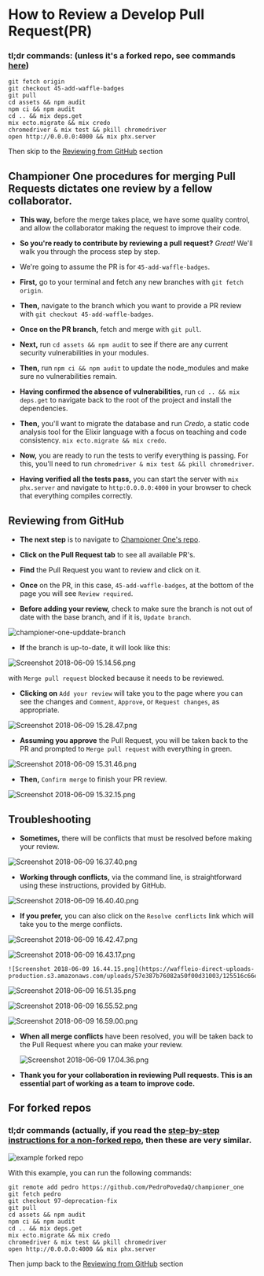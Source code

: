 # How to Review a Develop Pull Request(PR)
### tl;dr commands: (unless it's a forked repo, see commands [here](#for-forked-repos))
```
git fetch origin
git checkout 45-add-waffle-badges
git pull
cd assets && npm audit
npm ci && npm audit
cd .. && mix deps.get
mix ecto.migrate && mix credo
chromedriver & mix test && pkill chromedriver
open http://0.0.0.0:4000 && mix phx.server
```

Then skip to the [Reviewing from GitHub](#reviewing-from-github) section

## Championer One procedures for merging Pull Requests dictates one review by a fellow collaborator.
  * **This way,** before the merge takes place, we have some quality control, and allow the collaborator making the request to improve their code.  

  * **So you're ready to contribute by reviewing a pull request?** *Great!* We'll walk you through the process step by step.

  * We're going to assume the PR is for `45-add-waffle-badges`.

  * **First,** go to your terminal and fetch any new branches with `git fetch origin`.

  * **Then,** navigate to the branch which you want to provide a PR review with `git checkout 45-add-waffle-badges`.

  * **Once on the PR branch,** fetch and merge with `git pull`.

  * **Next,** run `cd assets && npm audit` to see if there are any current security vulnerabilities in your modules.
  
  * **Then,** run `npm ci && npm audit` to update the node_modules and make sure no vulnerabilities remain.

  * **Having confirmed the absence of vulnerabilities,** run `cd .. && mix deps.get` to navigate back to the root of the project and install the dependencies.

  * **Then,** you'll want to migrate the database and run _Credo_, a static code analysis tool for the Elixir language with a focus on teaching and code consistency. `mix ecto.migrate && mix credo`.

  * **Now,** you are ready to run the tests to verify everything is passing. For this, you'll need to run `chromedriver & mix test && pkill chromedriver`.

  * **Having verified all the tests pass,** you can start the server with `mix phx.server` and navigate to `http:0.0.0.0:4000` in your browser to check that everything compiles correctly.

## Reviewing from GitHub
  * **The next step** is to navigate to  [Championer One's repo](https://github.com/championer-org/championer_one).

  * **Click on the Pull Request tab** to see all available PR's.

  * **Find** the Pull Request you want to review and click on it.

  * **Once** on the PR, in this case, `45-add-waffle-badges`, at the bottom of the page you will see `Review required`.

  * **Before adding your review,** check to make sure the branch is not out of date with the base branch, and if it is, `Update branch`.  

  ![championer-one-upddate-branch](https://dl.dropbox.com/s/b2tliy2md6vwlns/championer-one-update-branch.png?dl=0)

  * **If** the branch is up-to-date, it will look like this:

  ![Screenshot 2018-06-09 15.14.56.png](https://waffleio-direct-uploads-production.s3.amazonaws.com/uploads/57e387b76082a50f00d31003/125516c66e82c728ace21e0d46db978826878dba87e6ab03f60da1cc6416713e795de37a25cbb27cf1172d43434d0eee1e020a17b8eb8339a3e43c71895f58ead0695926cf6911acb08b17b606ba20de5d99a4fedb1294b7607caddecd5d340c041183fe5837a89c43ca59f64be8485cb65e.png)

  with `Merge pull request` blocked because it needs to be reviewed.

  * **Clicking on** `Add your review` will take you to the page where you can see the changes and `Comment`, `Approve`, or `Request changes`, as appropriate.

  ![Screenshot 2018-06-09 15.28.47.png](https://waffleio-direct-uploads-production.s3.amazonaws.com/uploads/57e387b76082a50f00d31003/125516c66e82c728ace21e0d46db978826878dba87e6ab03f60da1cc6416713e795de37a25cbb170f1162c43434d0eee1e020a17b8eb8339a3e43c71895f58ead0695926cf6911acb08b17b606ba20de5d99a4fedb1294b7607caddecd5d340c041183fe5837a89c43ca59f64be84c57b65e.png)

  * **Assuming you approve** the Pull Request, you will be taken back to the PR and prompted to `Merge pull request` with everything in green.

  ![Screenshot 2018-06-09 15.31.46.png](https://waffleio-direct-uploads-production.s3.amazonaws.com/uploads/57e387b76082a50f00d31003/125516c66e82c728ace21e0d46db978826878dba87e6ab03f60da1cc6416713e795de37a25cbb079f1162d43434d0eee1e020a17b8eb8339a3e43c71895f58ead0695926cf6911acb08b17b606ba20de5d99a4fedb1294b7607caddecd5d340c041083fe5837a89c43ca59f64ae14450b65e.png)

  * **Then,** `Confirm merge` to finish your PR review.

  ![Screenshot 2018-06-09 15.32.15.png](https://waffleio-direct-uploads-production.s3.amazonaws.com/uploads/57e387b76082a50f00d31003/125516c66e82c728ace21e0d46db978826878dba87e6ab03f60da1cc6416713e795de37a25cbb07af1132e43434d0eee1e020a17b8eb8339a3e43c71895f58ead0695926cf6911acb08b17b606ba20de5d99a4fedb1294b7607caddecd5d340c041183fe5837a89c43ca59f64be84a51b65e.png)
## Troubleshooting  
  * **Sometimes,** there will be conflicts that must be resolved before making your review.

  ![Screenshot 2018-06-09 16.37.40.png](https://waffleio-direct-uploads-production.s3.amazonaws.com/uploads/57e387b76082a50f00d31003/125516c66e82c728ace21e0d46db978826878dba87e6ab03f60da1cc6416713e795de37a26cbb07ff1162b43434d0eee1e020a17b8eb8339a3e43c71895f58ead0695926cf6911acb08b17b606ba20de5d99a4fedb1294b7607caddecd5d340c041083fe5837a89c43ca59f64be84c54b65e.png)

  * **Working through conflicts,** via the command line, is straightforward using these instructions, provided by GitHub.

  ![Screenshot 2018-06-09 16.40.40.png](https://waffleio-direct-uploads-production.s3.amazonaws.com/uploads/57e387b76082a50f00d31003/125516c66e82c728ace21e0d46db978826878dba87e6ab03f60da1cc6416713e795de37a26cbb778f1162b43434d0eee1e020a17b8eb8339a3e43c71895f58ead0695926cf6911acb08b17b606ba20de5d99a4fedb1294b7607caddecd5d340c041183fe5837a89c43ca59f64be84456b65e.png)

  * **If you prefer,** you can also click on the `Resolve conflicts` link which will take you to the merge conflicts.

  ![Screenshot 2018-06-09 16.42.47.png](https://waffleio-direct-uploads-production.s3.amazonaws.com/uploads/57e387b76082a50f00d31003/125516c66e82c728ace21e0d46db978826878dba87e6ab03f60da1cc6416713e795de37a26cbb77af1162c43434d0eee1e020a17b8eb8339a3e43c71895f58ead0695926cf6911acb08b17b606ba20de5d99a4fedb1294b7607caddecd5d340c041183fe5837a89c43ca59f64be84b50b65e.png)

  ![Screenshot 2018-06-09 16.43.17.png](https://waffleio-direct-uploads-production.s3.amazonaws.com/uploads/57e387b76082a50f00d31003/125516c66e82c728ace21e0d46db978826878dba87e6ab03f60da1cc6416713e795de37a26cbb77bf1132c43434d0eee1e020a17b8eb8339a3e43c71895f58ead0695926cf6911acb08b17b606ba20de5d99a4fedb1294b7607caddecd5d340c041183fe5837a89c43ca59f64be84450b65e.png)

    ![Screenshot 2018-06-09 16.44.15.png](https://waffleio-direct-uploads-production.s3.amazonaws.com/uploads/57e387b76082a50f00d31003/125516c66e82c728ace21e0d46db978826878dba87e6ab03f60da1cc6416713e795de37a26cbb77cf1132e43434d0eee1e020a17b8eb8339a3e43c71895f58ead0695926cf6911acb08b17b606ba20de5d99a4fedb1294b7607caddecd5d340c041083fe5837a89c43ca59f64be8445db65e.png)

  ![Screenshot 2018-06-09 16.51.35.png](https://waffleio-direct-uploads-production.s3.amazonaws.com/uploads/57e387b76082a50f00d31003/125516c66e82c728ace21e0d46db978826878dba87e6ab03f60da1cc6416713e795de37a26cbb679f1112e43434d0eee1e020a17b8eb8339a3e43c71895f58ead0695926cf6911acb08b17b606ba20de5d99a4fedb1294b7607caddecd5d340c041183fe5837a89c43ca59f64be84b53b65e.png)

  ![Screenshot 2018-06-09 16.55.52.png](https://waffleio-direct-uploads-production.s3.amazonaws.com/uploads/57e387b76082a50f00d31003/125516c66e82c728ace21e0d46db978826878dba87e6ab03f60da1cc6416713e795de37a26cbb67df1172943434d0eee1e020a17b8eb8339a3e43c71895f58ead0695926cf6911acb08b17b606ba20de5d99a4fedb1294b7607caddecd5d340c041083fe5837a89c43ca59f64ae14452b65e.png)

  ![Screenshot 2018-06-09 16.59.00.png](https://waffleio-direct-uploads-production.s3.amazonaws.com/uploads/57e387b76082a50f00d31003/125516c66e82c728ace21e0d46db978826878dba87e6ab03f60da1cc6416713e795de37a26cbb671f1122b43434d0eee1e020a17b8eb8339a3e43c71895f58ead0695926cf6911acb08b17b606ba20de5d99a4fedb1294b7607caddecd5d340c041e83fe5837a89c43ca59f64be84952b65e.png)

* **When all merge conflicts** have been resolved, you will be taken back to the Pull Request where you can make your review.

  ![Screenshot 2018-06-09 17.04.36.png](https://waffleio-direct-uploads-production.s3.amazonaws.com/uploads/57e387b76082a50f00d31003/125516c66e82c728ace21e0d46db978826878dba87e6ab03f60da1cc6416713e795de37a27cbb37cf1112d43434d0eee1e020a17b8eb8339a3e43c71895f58ead0695926cf6911acb08b17b606ba20de5d99a4fedb1294b7607caddecd5d340c041083fe5837a89c43ca59f64ae1445db65e.png)

* **Thank you for your collaboration in reviewing Pull requests. This is an essential part of working as a team to improve code.**
 

## For forked repos
### tl;dr commands (actually, if you read the [step-by-step instructions for a non-forked repo](#championer-one-procedures-for-merging-pull-requests-dictates-one-review-by-a-fellow-collaborator), then these are very similar.

![example forked repo](https://camo.githubusercontent.com/5c6f58d6502efecfa1d35119cd362f311227d2eb/68747470733a2f2f646c2e64726f70626f782e636f6d2f732f717570786161783171776c6a3038642f53637265656e73686f74253230323031382d31302d313225323030302e31352e31332e706e67)

With this example, you can run the following commands:
```
git remote add pedro https://github.com/PedroPovedaQ/championer_one
git fetch pedro
git checkout 97-deprecation-fix
git pull
cd assets && npm audit
npm ci && npm audit
cd .. && mix deps.get
mix ecto.migrate && mix credo
chromedriver & mix test && pkill chromedriver
open http://0.0.0.0:4000 && mix phx.server
```
Then jump back to the [Reviewing from GitHub](#reviewing-from-github) section
